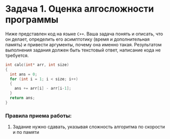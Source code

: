 # Задача 1. Оценка алгосложности программы
Ниже представлен код на языке `C++`. Ваша задача понять и описать, что он делает, определить его асимптотику (время и дополнительная память) и привести аргументы, почему она именно такая. Результатом выполнения задания должен быть текстовый ответ, написание кода не требуется.

```cpp
int calc(int* arr, int size)
{
  int ans = 0;
  for (int i = 1; i < size; i++)
  {
    ans += arr[i] - arr[i-1];
  }
  return ans;
}
```

### Правила приема работы:

1. Задание нужно сдавать, указывая сложность алгоритма по скорости и по памяти
